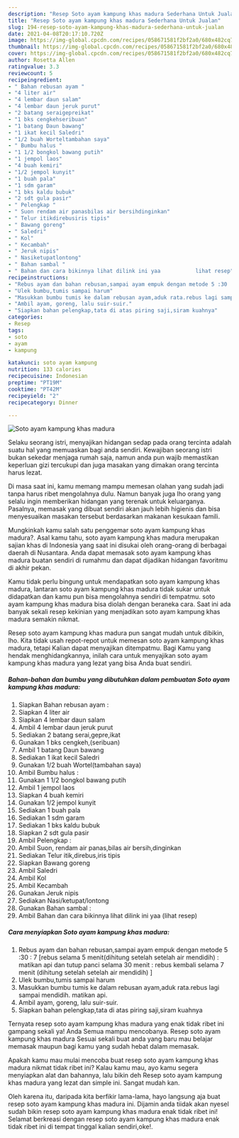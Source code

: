 ```yaml
---
description: "Resep Soto ayam kampung khas madura Sederhana Untuk Jualan"
title: "Resep Soto ayam kampung khas madura Sederhana Untuk Jualan"
slug: 194-resep-soto-ayam-kampung-khas-madura-sederhana-untuk-jualan
date: 2021-04-08T20:17:10.720Z
image: https://img-global.cpcdn.com/recipes/058671581f2bf2a0/680x482cq70/soto-ayam-kampung-khas-madura-foto-resep-utama.jpg
thumbnail: https://img-global.cpcdn.com/recipes/058671581f2bf2a0/680x482cq70/soto-ayam-kampung-khas-madura-foto-resep-utama.jpg
cover: https://img-global.cpcdn.com/recipes/058671581f2bf2a0/680x482cq70/soto-ayam-kampung-khas-madura-foto-resep-utama.jpg
author: Rosetta Allen
ratingvalue: 3.3
reviewcount: 5
recipeingredient:
- " Bahan rebusan ayam "
- "4 liter air"
- "4 lembar daun salam"
- "4 lembar daun jeruk purut"
- "2 batang seraigepreikat"
- "1 bks cengkehseribuan"
- "1 batang Daun bawang"
- "1 ikat kecil Saledri"
- "1/2 buah Worteltambahan saya"
- " Bumbu halus "
- "1 1/2 bongkol bawang putih"
- "1 jempol laos"
- "4 buah kemiri"
- "1/2 jempol kunyit"
- "1 buah pala"
- "1 sdm garam"
- "1 bks kaldu bubuk"
- "2 sdt gula pasir"
- " Pelengkap "
- " Suon rendam air panasbilas air bersihdinginkan"
- " Telur itikdirebusiris tipis"
- " Bawang goreng"
- " Saledri"
- " Kol"
- " Kecambah"
- " Jeruk nipis"
- " Nasiketupatlontong"
- " Bahan sambal "
- " Bahan dan cara bikinnya lihat dilink ini yaa           lihat resep"
recipeinstructions:
- "Rebus ayam dan bahan rebusan,sampai ayam empuk dengan metode 5 :30 : 7 [rebus selama 5 menit(dihitung setelah setelah air mendidih) : matikan api dan tutup panci selama 30 menit : rebus kembali selama 7 menit (dihitung setelah setelah air mendidih) ]"
- "Ulek bumbu,tumis sampai harum"
- "Masukkan bumbu tumis ke dalam rebusan ayam,aduk rata.rebus lagi sampai mendidih. matikan api."
- "Ambil ayam, goreng, lalu suir-suir."
- "Siapkan bahan pelengkap,tata di atas piring saji,siram kuahnya"
categories:
- Resep
tags:
- soto
- ayam
- kampung

katakunci: soto ayam kampung 
nutrition: 133 calories
recipecuisine: Indonesian
preptime: "PT19M"
cooktime: "PT42M"
recipeyield: "2"
recipecategory: Dinner

---
```



![Soto ayam kampung khas madura](https://img-global.cpcdn.com/recipes/058671581f2bf2a0/680x482cq70/soto-ayam-kampung-khas-madura-foto-resep-utama.jpg)

Selaku seorang istri, menyajikan hidangan sedap pada orang tercinta adalah suatu hal yang memuaskan bagi anda sendiri. Kewajiban seorang istri bukan sekedar menjaga rumah saja, namun anda pun wajib memastikan keperluan gizi tercukupi dan juga masakan yang dimakan orang tercinta harus lezat.

Di masa  saat ini, kamu memang mampu memesan olahan yang sudah jadi tanpa harus ribet mengolahnya dulu. Namun banyak juga lho orang yang selalu ingin memberikan hidangan yang terenak untuk keluarganya. Pasalnya, memasak yang dibuat sendiri akan jauh lebih higienis dan bisa menyesuaikan masakan tersebut berdasarkan makanan kesukaan famili. 



Mungkinkah kamu salah satu penggemar soto ayam kampung khas madura?. Asal kamu tahu, soto ayam kampung khas madura merupakan sajian khas di Indonesia yang saat ini disukai oleh orang-orang di berbagai daerah di Nusantara. Anda dapat memasak soto ayam kampung khas madura buatan sendiri di rumahmu dan dapat dijadikan hidangan favoritmu di akhir pekan.

Kamu tidak perlu bingung untuk mendapatkan soto ayam kampung khas madura, lantaran soto ayam kampung khas madura tidak sukar untuk didapatkan dan kamu pun bisa mengolahnya sendiri di tempatmu. soto ayam kampung khas madura bisa diolah dengan beraneka cara. Saat ini ada banyak sekali resep kekinian yang menjadikan soto ayam kampung khas madura semakin nikmat.

Resep soto ayam kampung khas madura pun sangat mudah untuk dibikin, lho. Kita tidak usah repot-repot untuk memesan soto ayam kampung khas madura, tetapi Kalian dapat menyajikan ditempatmu. Bagi Kamu yang hendak menghidangkannya, inilah cara untuk menyajikan soto ayam kampung khas madura yang lezat yang bisa Anda buat sendiri.

<!--inarticleads1-->

##### Bahan-bahan dan bumbu yang dibutuhkan dalam pembuatan Soto ayam kampung khas madura:

1. Siapkan  Bahan rebusan ayam :
1. Siapkan 4 liter air
1. Siapkan 4 lembar daun salam
1. Ambil 4 lembar daun jeruk purut
1. Sediakan 2 batang serai,gepre,ikat
1. Gunakan 1 bks cengkeh,(seribuan)
1. Ambil 1 batang Daun bawang
1. Sediakan 1 ikat kecil Saledri
1. Gunakan 1/2 buah Wortel(tambahan saya)
1. Ambil  Bumbu halus :
1. Gunakan 1 1/2 bongkol bawang putih
1. Ambil 1 jempol laos
1. Siapkan 4 buah kemiri
1. Gunakan 1/2 jempol kunyit
1. Sediakan 1 buah pala
1. Sediakan 1 sdm garam
1. Sediakan 1 bks kaldu bubuk
1. Siapkan 2 sdt gula pasir
1. Ambil  Pelengkap :
1. Ambil  Suon, rendam air panas,bilas air bersih,dinginkan
1. Sediakan  Telur itik,direbus,iris tipis
1. Siapkan  Bawang goreng
1. Ambil  Saledri
1. Ambil  Kol
1. Ambil  Kecambah
1. Gunakan  Jeruk nipis
1. Sediakan  Nasi/ketupat/lontong
1. Gunakan  Bahan sambal :
1. Ambil  Bahan dan cara bikinnya lihat dilink ini yaa           (lihat resep)




<!--inarticleads2-->

##### Cara menyiapkan Soto ayam kampung khas madura:

1. Rebus ayam dan bahan rebusan,sampai ayam empuk dengan metode 5 :30 : 7 [rebus selama 5 menit(dihitung setelah setelah air mendidih) : matikan api dan tutup panci selama 30 menit : rebus kembali selama 7 menit (dihitung setelah setelah air mendidih) ]
1. Ulek bumbu,tumis sampai harum
1. Masukkan bumbu tumis ke dalam rebusan ayam,aduk rata.rebus lagi sampai mendidih. matikan api.
1. Ambil ayam, goreng, lalu suir-suir.
1. Siapkan bahan pelengkap,tata di atas piring saji,siram kuahnya




Ternyata resep soto ayam kampung khas madura yang enak tidak ribet ini gampang sekali ya! Anda Semua mampu mencobanya. Resep soto ayam kampung khas madura Sesuai sekali buat anda yang baru mau belajar memasak maupun bagi kamu yang sudah hebat dalam memasak.

Apakah kamu mau mulai mencoba buat resep soto ayam kampung khas madura nikmat tidak ribet ini? Kalau kamu mau, ayo kamu segera menyiapkan alat dan bahannya, lalu bikin deh Resep soto ayam kampung khas madura yang lezat dan simple ini. Sangat mudah kan. 

Oleh karena itu, daripada kita berfikir lama-lama, hayo langsung aja buat resep soto ayam kampung khas madura ini. Dijamin anda tiidak akan nyesel sudah bikin resep soto ayam kampung khas madura enak tidak ribet ini! Selamat berkreasi dengan resep soto ayam kampung khas madura enak tidak ribet ini di tempat tinggal kalian sendiri,oke!.

